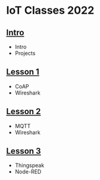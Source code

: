 # IoT Classes 2022

## [Intro](https://github.com/edoardesd/IoT2021/tree/master/Intro)
- Intro
- Projects


## [Lesson 1](https://github.com/edoardesd/IoT2021/tree/master/lesson1)
- CoAP
- Wireshark

## [Lesson 2](https://github.com/edoardesd/IoT2021/tree/master/lesson2)
- MQTT
- Wireshark

## [Lesson 3](https://github.com/edoardesd/IoT2021/tree/master/lesson3)
- Thingspeak
- Node-RED
